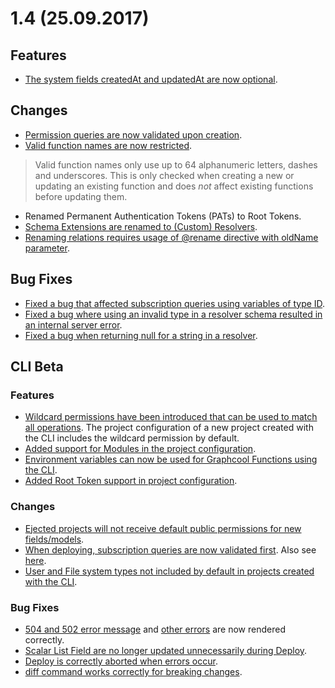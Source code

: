 # 1.4 (25.09.2017)

## Features

* [The system fields createdAt and updatedAt are now optional](https://github.com/graphcool/graphcool/issues/452).

## Changes

* [Permission queries are now validated upon creation](https://github.com/graphcool/graphcool/issues/456).
* [Valid function names are now restricted](https://github.com/graphcool/graphcool/issues/538).
> Valid function names only use up to 64 alphanumeric letters, dashes and underscores. This is only checked when creating a new or updating an existing function and does *not* affect existing functions before updating them.
* Renamed Permanent Authentication Tokens (PATs) to Root Tokens.
* [Schema Extensions are renamed to (Custom) Resolvers](https://github.com/graphcool/graphcool/issues/461).
* [Renaming relations requires usage of @rename directive with oldName parameter](https://github.com/graphcool/graphcool/issues/534).

## Bug Fixes

* [Fixed a bug that affected subscription queries using variables of type ID](https://github.com/graphcool/graphcool/issues/567).
* [Fixed a bug where using an invalid type in a resolver schema resulted in an internal server error](https://github.com/graphcool/graphcool/issues/413).
* [Fixed a bug when returning null for a string in a resolver](https://github.com/graphcool/graphcool/issues/559).

## CLI Beta

### Features

* [Wildcard permissions have been introduced that can be used to match all operations](https://github.com/graphcool/graphcool/issues/521). The project configuration of a new project created with the CLI includes the wildcard permission by default.
* [Added support for Modules in the project configuration](https://github.com/graphcool/graphcool/issues/523).
* [Environment variables can now be used for Graphcool Functions using the CLI](https://github.com/graphcool/graphcool/issues/548).
* [Added Root Token support in project configuration](https://github.com/graphcool/graphcool/issues/536).

### Changes

* [Ejected projects will not receive default public permissions for new fields/models](https://github.com/graphcool/graphcool/issues/459).
* [When deploying, subscription queries are now validated first](https://github.com/graphcool/graphcool/issues/464). Also see [here](https://github.com/graphcool/graphcool/issues/465).
* [User and File system types not included by default in projects created with the CLI](https://github.com/graphcool/graphcool/issues/151).

### Bug Fixes

* [504 and 502 error message](https://github.com/graphcool/graphcool/issues/458) and [other errors](https://github.com/graphcool/graphcool/issues/520) are now rendered correctly.
* [Scalar List Field are no longer updated unnecessarily during Deploy](https://github.com/graphcool/graphcool/issues/463).
* [Deploy is correctly aborted when errors occur](https://github.com/graphcool/graphcool/issues/540).
* [diff command works correctly for breaking changes](https://github.com/graphcool/graphcool/issues/557).

